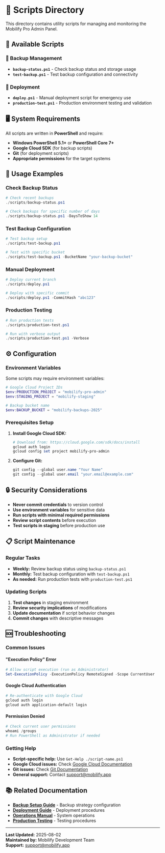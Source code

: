 # 🔧 Scripts Directory

This directory contains utility scripts for managing and monitoring the Mobilify Pro Admin Panel.

## 📁 Available Scripts

### 🔄 Backup Management
- **`backup-status.ps1`** - Check backup status and storage usage
- **`test-backup.ps1`** - Test backup configuration and connectivity

### 🚀 Deployment
- **`deploy.ps1`** - Manual deployment script for emergency use
- **`production-test.ps1`** - Production environment testing and validation

## 🖥️ System Requirements

All scripts are written in **PowerShell** and require:
- **Windows PowerShell 5.1+** or **PowerShell Core 7+**
- **Google Cloud SDK** (for backup scripts)
- **Git** (for deployment scripts)
- **Appropriate permissions** for the target systems

## 🚀 Usage Examples

### Check Backup Status
```powershell
# Check recent backups
./scripts/backup-status.ps1

# Check backups for specific number of days
./scripts/backup-status.ps1 -DaysToShow 14
```

### Test Backup Configuration
```powershell
# Test backup setup
./scripts/test-backup.ps1

# Test with specific bucket
./scripts/test-backup.ps1 -BucketName "your-backup-bucket"
```

### Manual Deployment
```powershell
# Deploy current branch
./scripts/deploy.ps1

# Deploy with specific commit
./scripts/deploy.ps1 -CommitHash "abc123"
```

### Production Testing
```powershell
# Run production tests
./scripts/production-test.ps1

# Run with verbose output
./scripts/production-test.ps1 -Verbose
```

## ⚙️ Configuration

### Environment Variables
Some scripts may require environment variables:
```powershell
# Google Cloud Project IDs
$env:PRODUCTION_PROJECT = "mobilify-pro-admin"
$env:STAGING_PROJECT = "mobilify-staging"

# Backup bucket name
$env:BACKUP_BUCKET = "mobilify-backups-2025"
```

### Prerequisites Setup
1. **Install Google Cloud SDK:**
   ```powershell
   # Download from: https://cloud.google.com/sdk/docs/install
   gcloud auth login
   gcloud config set project mobilify-pro-admin
   ```

2. **Configure Git:**
   ```powershell
   git config --global user.name "Your Name"
   git config --global user.email "your.email@example.com"
   ```

## 🔒 Security Considerations

- **Never commit credentials** to version control
- **Use environment variables** for sensitive data
- **Run scripts with minimal required permissions**
- **Review script contents** before execution
- **Test scripts in staging** before production use

## 📋 Script Maintenance

### Regular Tasks
- **Weekly:** Review backup status using `backup-status.ps1`
- **Monthly:** Test backup configuration with `test-backup.ps1`
- **As needed:** Run production tests with `production-test.ps1`

### Updating Scripts
1. **Test changes** in staging environment
2. **Review security implications** of modifications
3. **Update documentation** if script behavior changes
4. **Commit changes** with descriptive messages

## 🆘 Troubleshooting

### Common Issues

#### **"Execution Policy" Error**
```powershell
# Allow script execution (run as Administrator)
Set-ExecutionPolicy -ExecutionPolicy RemoteSigned -Scope CurrentUser
```

#### **Google Cloud Authentication**
```powershell
# Re-authenticate with Google Cloud
gcloud auth login
gcloud auth application-default login
```

#### **Permission Denied**
```powershell
# Check current user permissions
whoami /groups
# Run PowerShell as Administrator if needed
```

### Getting Help
- **Script-specific help:** Use `Get-Help ./script-name.ps1`
- **Google Cloud issues:** Check [Google Cloud Documentation](https://cloud.google.com/docs)
- **Git issues:** Check [Git Documentation](https://git-scm.com/doc)
- **General support:** Contact support@mobilify.app

## 📚 Related Documentation

- **[Backup Setup Guide](../docs/setup/BACKUP_SETUP.md)** - Backup strategy configuration
- **[Deployment Guide](../docs/technical/DEPLOYMENT_GUIDE.md)** - Deployment procedures
- **[Operations Manual](../docs/technical/OPERATIONS_MANUAL.md)** - System operations
- **[Production Testing](../docs/testing/PRODUCTION_TESTING.md)** - Testing procedures

---

**Last Updated:** 2025-08-02  
**Maintained by:** Mobilify Development Team  
**Support:** support@mobilify.app
